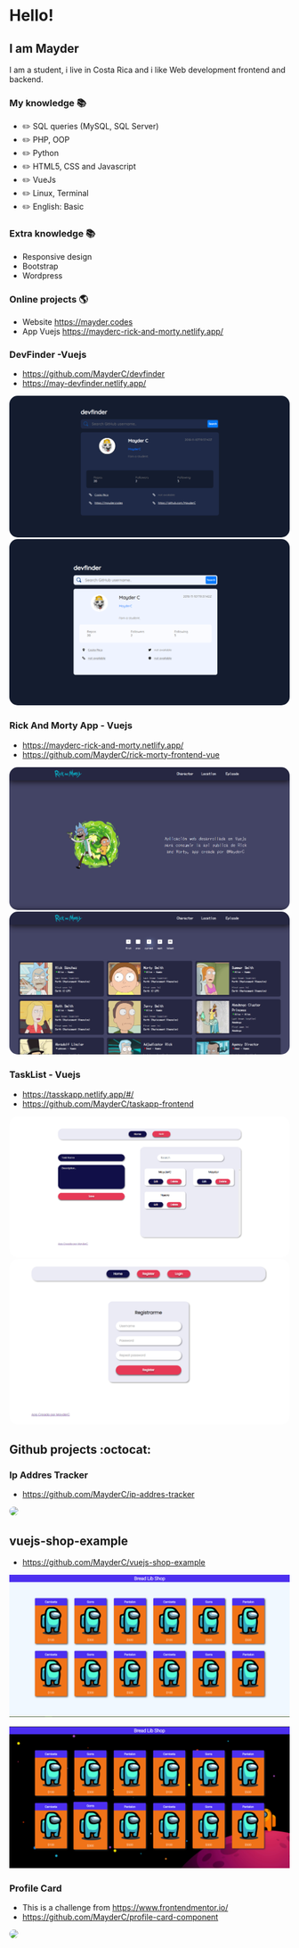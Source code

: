 # Hello!

## I am Mayder
I am a student, i live in Costa Rica and i like Web development frontend and backend.

### My knowledge :books:
- :pencil2: SQL queries (MySQL, SQL Server)
- :pencil2: PHP, OOP
- :pencil2: Python
- :pencil2: HTML5, CSS and Javascript 
- :pencil2: VueJs 
- :pencil2: Linux, Terminal
- :pencil2: English: Basic

### Extra knowledge :books:

- Responsive design
- Bootstrap
- Wordpress

### Online projects :earth_americas:
- Website https://mayder.codes
- App Vuejs https://mayderc-rick-and-morty.netlify.app/

### DevFinder -Vuejs

- https://github.com/MayderC/devfinder
- https://may-devfinder.netlify.app/

<img src="https://raw.githubusercontent.com/MayderC/devfinder/main/home.PNG" width="" style="border-radius: 15px;">
<img src="https://raw.githubusercontent.com/MayderC/devfinder/main/2.PNG" width="" style="border-radius: 15px;">


### Rick And Morty App - Vuejs
- https://mayderc-rick-and-morty.netlify.app/
- https://github.com/MayderC/rick-morty-frontend-vue

<img src="https://raw.githubusercontent.com/MayderC/MayderC/main/home.PNG" width="" style="border-radius: 15px;">
<img src="https://raw.githubusercontent.com/MayderC/MayderC/main/character.PNG" width="" style="border-radius: 15px;">


### TaskList - Vuejs
- https://tasskapp.netlify.app/#/
- https://github.com/MayderC/taskapp-frontend

<img src="https://raw.githubusercontent.com/MayderC/taskapp-frontend/main/home.PNG" width="" style="border-radius: 15px;">
<img src="https://raw.githubusercontent.com/MayderC/taskapp-frontend/main/Captura2.PNG" width="" style="border-radius: 15px;">


## Github projects :octocat:

### Ip Addres Tracker
- https://github.com/MayderC/ip-addres-tracker

<img src="https://camo.githubusercontent.com/e98e270c8dc7d03afe0180a6f272ff6d31aa0c692f11d3b0e8f0d466417fa2f9/68747470733a2f2f692e696d6775722e636f6d2f554c774e494a472e706e67" width="" style="border-radius: 15px;">

## vuejs-shop-example
- https://github.com/MayderC/vuejs-shop-example

![imagen](https://raw.githubusercontent.com/MayderC/vuejs-shop-example/master/shopwhite.PNG)

![imagen](https://raw.githubusercontent.com/MayderC/vuejs-shop-example/master/shop.png)

### Profile Card
- This is a challenge from https://www.frontendmentor.io/
- https://github.com/MayderC/profile-card-component

<img src="https://camo.githubusercontent.com/d601264322d26f8316b58591b9fd5787220e283832360be9fd7eef96f7706773/68747470733a2f2f692e696d6775722e636f6d2f5a356d49534f772e706e67" width="" style="border-radius: 15px;">

